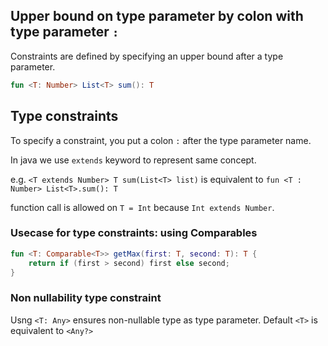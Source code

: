 
## Upper bound on type parameter by colon with type parameter `:` 
Constraints are defined by specifying an upper bound after a type parameter.
```kt
fun <T: Number> List<T> sum(): T
```

## Type constraints

To specify a constraint, you put a colon `:` after the type parameter name.

In java we use `extends` keyword to represent same concept.

e.g.
`<T extends Number> T sum(List<T> list)` is equivalent to `fun <T : Number> List<T>.sum(): T`

function call is allowed on `T = Int` because `Int extends Number`.

### Usecase for type constraints: using Comparables

```kt
fun <T: Comparable<T>> getMax(first: T, second: T): T {
    return if (first > second) first else second;
}
```

### Non nullability type constraint

Usng `<T: Any>` ensures non-nullable type as type parameter. Default `<T>` is equivalent to `<Any?>`

